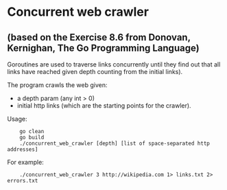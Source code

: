 # Concurrent web crawler
## (based on the Exercise 8.6 from Donovan, Kernighan, The Go Programming Language)

Goroutines are used to traverse links concurrently until they find out that all links have reached given depth counting from the initial links).

The program crawls the web given:
* a depth param (any int > 0)
* initial http links (which are the starting points for the crawler).

Usage:
```
    go clean
    go build
    ./concurrent_web_crawler [depth] [list of space-separated http addresses]
```
For example:
```
    ./concurrent_web_crawler 3 http://wikipedia.com 1> links.txt 2> errors.txt
```




